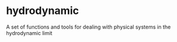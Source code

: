 # hydrodynamic
A set of functions and tools for dealing with physical systems in the hydrodynamic limit
